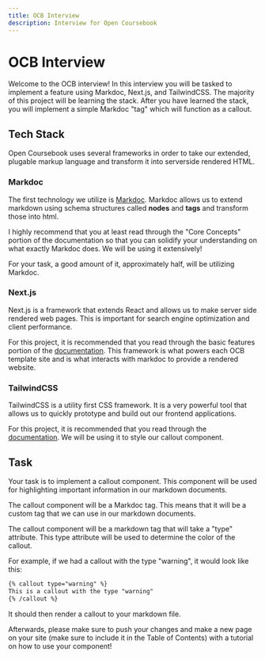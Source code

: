```yaml
---
title: OCB Interview
description: Interview for Open Coursebook
---
```


# OCB Interview

Welcome to the OCB interview! In this interview you will be tasked to implement a feature using Markdoc, Next.js, and TailwindCSS. The majority of this project will be learning the stack. After you have learned the stack, you will implement a simple Markdoc "tag" which will function as a callout.

## Tech Stack
Open Coursebook uses several frameworks in order to take our extended, plugable markup language and transform it into serverside rendered HTML.


### Markdoc
The first technology we utilize is [Markdoc](https://markdoc.dev/docs/nextjs). Markdoc allows us to extend markdown using schema structures called **nodes** and **tags** and transform those into html. 

I highly recommend that you at least read through the "Core Concepts" portion of the documentation so that you can solidify your understanding on what exactly Markdoc does. We will be using it extensively!

For your task, a good amount of it, approximately half, will be utilizing Markdoc. 

### Next.js
Next.js is a framework that extends React and allows us to make server side rendered web pages. This is important for search engine optimization and client performance. 

For this project, it is recommended that you read through the basic features portion of the [documentation](https://nextjs.org/docs). This framework is what powers each OCB template site and is what interacts with markdoc to provide a rendered website.

### TailwindCSS

TailwindCSS is a utility first CSS framework. It is a very powerful tool that allows us to quickly prototype and build out our frontend applications. 

For this project, it is recommended that you read through the [documentation](https://tailwindcss.com/docs). We will be using it to style our callout component.

## Task

Your task is to implement a callout component. This component will be used for highlighting important information in our markdown documents. 

The callout component will be a Markdoc tag. This means that it will be a custom tag that we can use in our markdown documents. 

The callout component will be a markdown tag that will take a "type" attribute. This type attribute will be used to determine the color of the callout. 

For example, if we had a callout with the type "warning", it would look like this:

```md
{% callout type="warning" %}
This is a callout with the type "warning"
{% /callout %}
```

It should then render a callout to your markdown file.

Afterwards, please make sure to push your changes and make a new page on your site (make sure to include it in the Table of Contents) with a tutorial on how to use your component!


